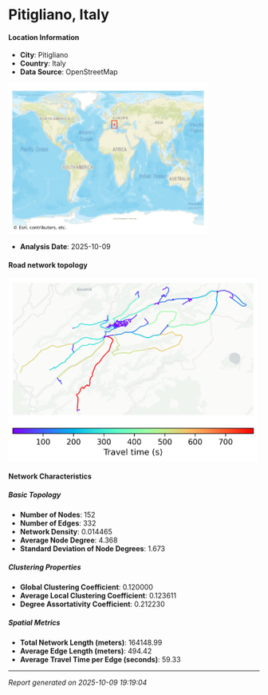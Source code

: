 # Pitigliano, Italy

#### Location Information

- **City**: Pitigliano
- **Country**: Italy
- **Data Source**: OpenStreetMap
<img src="Pitigliano_location.png" alt="Pitigliano Location Map" width="400" />

- **Analysis Date**: 2025-10-09

#### Road network topology

<img src="Pitigliano_network_map.png" alt="Pitigliano Road Network Map" width="500"/>

#### Network Characteristics

##### Basic Topology

- **Number of Nodes**: 152
- **Number of Edges**: 332
- **Network Density**: 0.014465
- **Average Node Degree**: 4.368
- **Standard Deviation of Node Degrees**: 1.673

##### Clustering Properties

- **Global Clustering Coefficient**: 0.120000
- **Average Local Clustering Coefficient**: 0.123611
- **Degree Assortativity Coefficient**: 0.212230

##### Spatial Metrics

- **Total Network Length (meters)**: 164148.99
- **Average Edge Length (meters)**: 494.42
- **Average Travel Time per Edge (seconds)**: 59.33

---
*Report generated on 2025-10-09 19:19:04*
